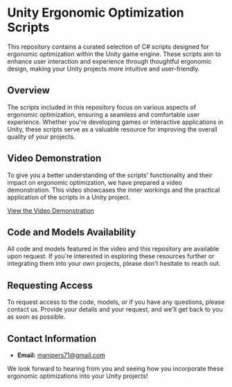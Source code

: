 
# Unity Ergonomic Optimization Scripts

This repository contains a curated selection of C# scripts designed for ergonomic optimization within the Unity game engine. These scripts aim to enhance user interaction and experience through thoughtful ergonomic design, making your Unity projects more intuitive and user-friendly.

## Overview

The scripts included in this repository focus on various aspects of ergonomic optimization, ensuring a seamless and comfortable user experience. Whether you're developing games or interactive applications in Unity, these scripts serve as a valuable resource for improving the overall quality of your projects.

## Video Demonstration

To give you a better understanding of the scripts' functionality and their impact on ergonomic optimization, we have prepared a video demonstration. This video showcases the inner workings and the practical application of the scripts in a Unity project.

[View the Video Demonstration](https://drive.google.com/file/d/16JTw9Yom61Ieww4oF01k1wJAQRKBiHZc/view?usp=sharing)


## Code and Models Availability

All code and models featured in the video and this repository are available upon request. If you're interested in exploring these resources further or integrating them into your own projects, please don't hesitate to reach out.

## Requesting Access

To request access to the code, models, or if you have any questions, please contact us. Provide your details and your request, and we'll get back to you as soon as possible.

## Contact Information

- **Email:** [manipers71@gmail.com](mailto:your.email@example.com)

We look forward to hearing from you and seeing how you incorporate these ergonomic optimizations into your Unity projects!
